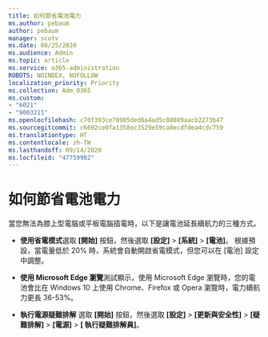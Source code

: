 ```yaml
---
title: 如何節省電池電力
ms.author: pebaum
author: pebaum
manager: scotv
ms.date: 08/25/2020
ms.audience: Admin
ms.topic: article
ms.service: o365-administration
ROBOTS: NOINDEX, NOFOLLOW
localization_priority: Priority
ms.collection: Adm_O365
ms.custom:
- "6021"
- "9003211"
ms.openlocfilehash: c70f393ce70905ded6a4ad5c08089aacb2273b47
ms.sourcegitcommit: c6692ce0fa1358ec3529e59ca0ecdfdea4cdc759
ms.translationtype: HT
ms.contentlocale: zh-TW
ms.lasthandoff: 09/14/2020
ms.locfileid: "47759902"
---
```

# <a name="how-to-save-battery"></a>如何節省電池電力

當您無法為膝上型電腦或平板電腦插電時，以下是讓電池延長續航力的三種方式。  

- **使用省電模式**選取 **[開始]** 按鈕，然後選取 **[設定]**   >   **[系統]**   >   **[電池]**。 根據預設，當電量低於 20% 時，系統會自動開啟省電模式，但您可以在 [電池] 設定中調整。
    
- **使用 Microsoft Edge 瀏覽**測試顯示，使用 Microsoft Edge 瀏覽時，您的電池會比在 Windows 10 上使用 Chrome、Firefox 或 Opera 瀏覽時，電力續航力更長 36-53%。
    
- **執行電源疑難排解** 選取 **[開始]** 按鈕，然後選取 **[設定]**  >  **[更新與安全性]**  >  **[疑難排解]**  >  **[電源]**  >  **[ 執行疑難排解員]**。
